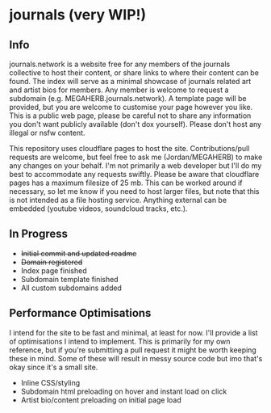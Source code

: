 # journals (very WIP!)

## Info
journals.network is a website free for any members of the journals collective to host their content, or share links to where their content can be found. The index will serve as a minimal showcase of journals related art and artist bios for members. Any member is welcome to request a subdomain (e.g. MEGAHERB.journals.network). A template page will be provided, but you are welcome to customise your page however you like. This is a public web page, please be careful not to share any information you don't want publicly available (don't dox yourself). Please don't host any illegal or nsfw content. 

This repository uses cloudflare pages to host the site. Contributions/pull requests are welcome, but feel free to ask me (Jordan/MEGAHERB) to make any changes on your behalf. I'm not primarily a web developer but I'll do my best to accommodate any requests swiftly. Please be aware that cloudflare pages has a maximum filesize of 25 mb. This can be worked around if necessary, so let me know if you need to host larger files, but note that this is not intended as a file hosting service. Anything external can be embedded (youtube videos, soundcloud tracks, etc.).

## In Progress
- ~~Initial commit and updated readme~~ 
- ~~Domain registered~~
- Index page finished
- Subdomain template finished
- All custom subdomains added

## Performance Optimisations
I intend for the site to be fast and minimal, at least for now. I'll provide a list of optimisations I intend to implement. This is primarily for my own reference, but if you're submitting a pull request it might be worth keeping these in mind. Some of these will result in messy source code but imo that's okay since it's a small site.
- Inline CSS/styling
- Subdomain html preloading on hover and instant load on click
- Artist bio/content preloading on initial page load